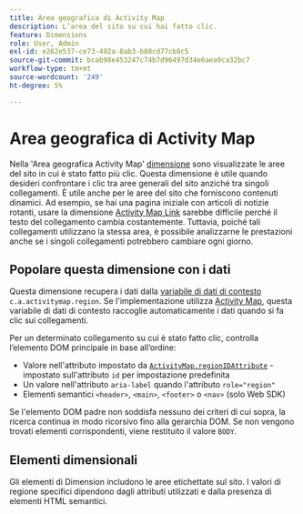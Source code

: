 ```yaml
---
title: Area geografica di Activity Map
description: L’area del sito su cui hai fatto clic.
feature: Dimensions
role: User, Admin
exl-id: e262e537-ce73-492a-8ab3-b88cd77cb8c5
source-git-commit: bcab98e453247c74b7d96497d34e6aea9ca32bc7
workflow-type: tm+mt
source-wordcount: '249'
ht-degree: 5%

---
```


# Area geografica di Activity Map

Nella &#39;Area geografica Activity Map&#39; [dimensione](overview.md) sono visualizzate le aree del sito in cui è stato fatto più clic. Questa dimensione è utile quando desideri confrontare i clic tra aree generali del sito anziché tra singoli collegamenti. È utile anche per le aree del sito che forniscono contenuti dinamici. Ad esempio, se hai una pagina iniziale con articoli di notizie rotanti, usare la dimensione [Activity Map Link](activity-map-link.md) sarebbe difficile perché il testo del collegamento cambia costantemente. Tuttavia, poiché tali collegamenti utilizzano la stessa area, è possibile analizzarne le prestazioni anche se i singoli collegamenti potrebbero cambiare ogni giorno.

## Popolare questa dimensione con i dati

Questa dimensione recupera i dati dalla [variabile di dati di contesto](/help/implement/vars/page-vars/contextdata.md) `c.a.activitymap.region`. Se l&#39;implementazione utilizza [Activity Map](/help/analyze/activity-map/overview.md), questa variabile di dati di contesto raccoglie automaticamente i dati quando si fa clic sui collegamenti.

Per un determinato collegamento su cui è stato fatto clic, controlla l’elemento DOM principale in base all’ordine:

* Valore nell&#39;attributo impostato da [`ActivityMap.regionIDAttribute`](/help/implement/vars/config-vars/activitymap-regionidattribute.md) - impostato sull&#39;attributo `id` per impostazione predefinita
* Un valore nell&#39;attributo `aria-label` quando l&#39;attributo `role="region"`
* Elementi semantici `<header>`, `<main>`, `<footer>` o `<nav>` (solo Web SDK)

Se l&#39;elemento DOM padre non soddisfa nessuno dei criteri di cui sopra, la ricerca continua in modo ricorsivo fino alla gerarchia DOM. Se non vengono trovati elementi corrispondenti, viene restituito il valore `BODY`.

## Elementi dimensionali

Gli elementi di Dimension includono le aree etichettate sul sito. I valori di regione specifici dipendono dagli attributi utilizzati e dalla presenza di elementi HTML semantici.
